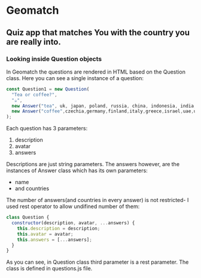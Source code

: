 # Geomatch
## Quiz app that matches You with the country you are really into.


### Looking inside Question objects
In Geomatch the questions are rendered in HTML based on the Question class. Here you can see a single instance of a question:
```javascript
const Question1 = new Question(
  "Tea or coffee?",
  "☕",
  new Answer("tea", uk, japan, poland, russia, china, indonesia, india, egypt),
  new Answer("coffee",czechia,germany,finland,italy,greece,israel,uae,usa,canada,mexico,brazil,australia,uganda)
);
```
Each question has 3 parameters:
1. description
2. avatar
3. answers

Descriptions are just string parameters. The answers however, are the instances of Answer class which has its own parameters:
* name
* and countries

The number of answers(and countries in every answer) is not restricted- I used rest operator to allow undifined number of them: 
```javascript
class Question {
  constructor(description, avatar, ...answers) {
    this.description = description;
    this.avatar = avatar;
    this.answers = [...answers];
  }
}
```
As you can see, in Question class third parameter is a rest parameter. The class is defined in questions.js file.

